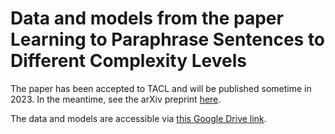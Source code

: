 # Data and models from the paper Learning to Paraphrase Sentences to Different Complexity Levels
The paper has been accepted to TACL and will be published sometime in 2023. In the meantime, see the arXiv preprint [here](x).

The data and models are accessible via [this Google Drive link](https://drive.google.com/drive/folders/1HhtVLSXK-WMvjkqBzNqaC-sdC-zgUTG2?usp=sharing). 
